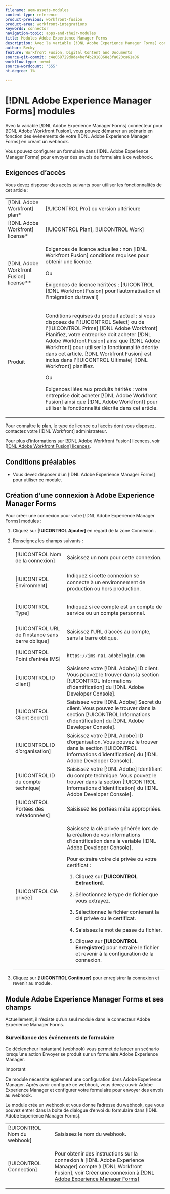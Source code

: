 ```yaml
---
filename: aem-assets-modules
content-type: reference
product-previous: workfront-fusion
product-area: workfront-integrations
keywords: connector
navigation-topic: apps-and-their-modules
title: Modules Adobe Experience Manager Forms
description: Avec la variable [!DNL Adobe Experience Manager Forms] connecteur pour [!DNL Adobe Workfront Fusion], you can start a scenario based on events in your [!DNL Adobe Experience Manager Forms] créer, charger et mettre à jour des ressources, ainsi que copier ou déplacer des dossiers et des ressources.
author: Becky
feature: Workfront Fusion, Digital Content and Documents
source-git-commit: c4e068729d8de4bef4b2018868e3fa020ca61a06
workflow-type: tm+mt
source-wordcount: '555'
ht-degree: 1%

---
```


# [!DNL Adobe Experience Manager Forms] modules

Avec la variable [!DNL Adobe Experience Manager Forms] connecteur pour [!DNL Adobe Workfront Fusion], vous pouvez démarrer un scénario en fonction des événements de votre [!DNL Adobe Experience Manager Forms] en créant un webhook.

Vous pouvez configurer un formulaire dans [!DNL Adobe Experience Manager Forms] pour envoyer des envois de formulaire à ce webhook.

## Exigences d’accès

Vous devez disposer des accès suivants pour utiliser les fonctionnalités de cet article :

<table style="table-layout:auto"> 
 <col> 
 <col> 
 <tbody> 
  <tr> 
   <td role="rowheader">[!DNL Adobe Workfront] plan*</td>
  <td> <p>[!UICONTROL Pro] ou version ultérieure</p> </td>
  </tr> 
  <tr data-mc-conditions=""> 
   <td role="rowheader">[!DNL Adobe Workfront] license*</td>
   <td> <p>[!UICONTROL Plan], [!UICONTROL Work]</p> </td> 
  </tr> 
  <tr> 
   <td role="rowheader">[!DNL Adobe Workfront Fusion] license**</td> 
   <td>
   <p>Exigences de licence actuelles : non [!DNL Workfront Fusion] conditions requises pour obtenir une licence.</p>
   <p>Ou</p>
   <p>Exigences de licence héritées : [!UICONTROL [!DNL Workfront Fusion] pour l’automatisation et l’intégration du travail] </p>
   </td> 
  </tr> 
  <tr> 
   <td role="rowheader">Produit</td> 
   <td>
   <p>Conditions requises du produit actuel : si vous disposez de l’[!UICONTROL Select] ou de l’[!UICONTROL Prime] [!DNL Adobe Workfront] Planifiez, votre entreprise doit acheter [!DNL Adobe Workfront Fusion] ainsi que [!DNL Adobe Workfront] pour utiliser la fonctionnalité décrite dans cet article. [!DNL Workfront Fusion] est inclus dans l’[!UICONTROL Ultimate] [!DNL Workfront] planifiez.</p>
   <p>Ou</p>
   <p>Exigences liées aux produits hérités : votre entreprise doit acheter [!DNL Adobe Workfront Fusion] ainsi que [!DNL Adobe Workfront] pour utiliser la fonctionnalité décrite dans cet article.</p>
   </td> 
  </tr> 
 </tbody> 
</table>

Pour connaître le plan, le type de licence ou l’accès dont vous disposez, contactez votre [!DNL Workfront] administrateur.

Pour plus d’informations sur [!DNL Adobe Workfront Fusion] licences, voir [[!DNL Adobe Workfront Fusion] licences](../../workfront-fusion/get-started/license-automation-vs-integration.md).

## Conditions préalables

* Vous devez disposer d’un [!DNL Adobe Experience Manager Forms] pour utiliser ce module.

## Création d’une connexion à Adobe Experience Manager Forms

Pour créer une connexion pour votre [!DNL Adobe Experience Manager Forms] modules :

1. Cliquez sur **[!UICONTROL Ajouter]** en regard de la zone Connexion .

1. Renseignez les champs suivants :

   <table style="table-layout:auto"> 
    <col class="TableStyle-TableStyle-List-options-in-steps-Column-Column1">
    </col>
    <col class="TableStyle-TableStyle-List-options-in-steps-Column-Column2">
    </col>
    <tbody>
      <tr>
        <td role="rowheader">[!UICONTROL Nom de la connexion]</td>
        <td>
          <p>Saisissez un nom pour cette connexion.</p>
        </td>
      </tr>
      <tr>
        <td role="rowheader">[!UICONTROL Environment]</td>
        <td>
          <p>Indiquez si cette connexion se connecte à un environnement de production ou hors production.</p>
        </td>
      </tr>
      <tr>
        <td role="rowheader">[!UICONTROL Type]</td>
        <td>
          <p>Indiquez si ce compte est un compte de service ou un compte personnel.</p>
        </td>
      </tr>
      <tr>
        <td role="rowheader">[!UICONTROL URL de l’instance sans barre oblique]</td>
        <td>
          <p>Saisissez l’URL d’accès au compte, sans la barre oblique.</p>
        </td>
      </tr>
      <tr>
        <td role="rowheader">[!UICONTROL Point d’entrée IMS]</td>
        <td>
          <p><code>https://ims-na1.adobelogin.com</code></p>
        </td>
      </tr>
      <tr>
        <td role="rowheader">[!UICONTROL ID client]</td>
        <td>Saisissez votre [!DNL Adobe] ID client. Vous pouvez le trouver dans la section [!UICONTROL Informations d’identification] du [!DNL Adobe Developer Console].
      </tr>
      <tr>
        <td role="rowheader">[!UICONTROL Client Secret]</td>
        <td>Saisissez votre [!DNL Adobe] Secret du client. Vous pouvez le trouver dans la section [!UICONTROL Informations d’identification] du [!DNL Adobe Developer Console].
      </tr>
      <tr>
        <td role="rowheader">[!UICONTROL ID d’organisation]</td>
        <td>Saisissez votre [!DNL Adobe] ID d’organisation. Vous pouvez le trouver dans la section [!UICONTROL Informations d’identification] du [!DNL Adobe Developer Console].
      </tr>
      <tr>
        <td role="rowheader">[!UICONTROL ID du compte technique]</td>
        <td>Saisissez votre [!DNL Adobe] Identifiant du compte technique. Vous pouvez le trouver dans la section [!UICONTROL Informations d’identification] du [!DNL Adobe Developer Console].
      </tr>
      <tr>
        <td role="rowheader">[!UICONTROL Portées des métadonnées]</td>
        <td>Saisissez les portées méta appropriées.       </td>
      </tr>
      <tr>
        <td role="rowheader">[!UICONTROL Clé privée]</td>
        <td>
          <p>Saisissez la clé privée générée lors de la création de vos informations d’identification dans la variable [!DNL Adobe Developer Console]. </p>
          <p>Pour extraire votre clé privée ou votre certificat :</p>
          <ol>
            <li value="1">
              <p>Cliquez sur <b>[!UICONTROL Extraction]</b>.</p>
            </li>
            <li value="2">
              <p>Sélectionnez le type de fichier que vous extrayez.</p>
            </li>
            <li value="3">
              <p>Sélectionnez le fichier contenant la clé privée ou le certificat.</p>
            </li>
            <li value="4">
              <p>Saisissez le mot de passe du fichier.</p>
            </li>
            <li value="5">
              <p>Cliquez sur <b>[!UICONTROL Enregistrer]</b> pour extraire le fichier et revenir à la configuration de la connexion.</p>
            </li>
          </ol>
        </td>
      </tr>
    </tbody>
    </table>

1. Cliquez sur **[!UICONTROL Continuer]** pour enregistrer la connexion et revenir au module.

## Module Adobe Experience Manager Forms et ses champs

Actuellement, il n’existe qu’un seul module dans le connecteur Adobe Experience Manager Forms.

### Surveillance des événements de formulaire

Ce déclencheur instantané (webhook) vous permet de lancer un scénario lorsqu’une action Envoyer se produit sur un formulaire Adobe Experience Manager.

>[!IMPORTANT]
>
>Ce module nécessite également une configuration dans Adobe Experience Manager. Après avoir configuré ce webhook, vous devez ouvrir Adobe Experience Manager et configurer votre formulaire pour envoyer des envois au webhook.
>
><!--For instructions on the required form configuration, see insert url here-->

<table style="table-layout:auto"> 
 <col> 
 <col> 
 <tbody> 
  <tr> 
   <td role="rowheader">[!UICONTROL Nom du webhook]</td> 
   <td> <p>Saisissez le nom du webhook.</p> </td> 
  </tr> 
  <tr> 
   <td role="rowheader">[!UICONTROL Connection]</td> 
   <td> <p>Pour obtenir des instructions sur la connexion à [!DNL Adobe Experience Manager] compte à [!DNL Workfront Fusion], voir <a href="../../workfront-fusion/apps-and-their-modules/aem-forms-modules.md#create-a-connection-to-adobe-experience-manager-forms" class="MCXref xref">Créer une connexion à [!DNL Adobe Experience Manager Forms]</a></p> </td> 
  </tr>

Le module crée un webhook et vous donne l’adresse du webhook, que vous pouvez entrer dans la boîte de dialogue d’envoi du formulaire dans [!DNL Adobe Experience Manager Forms].











